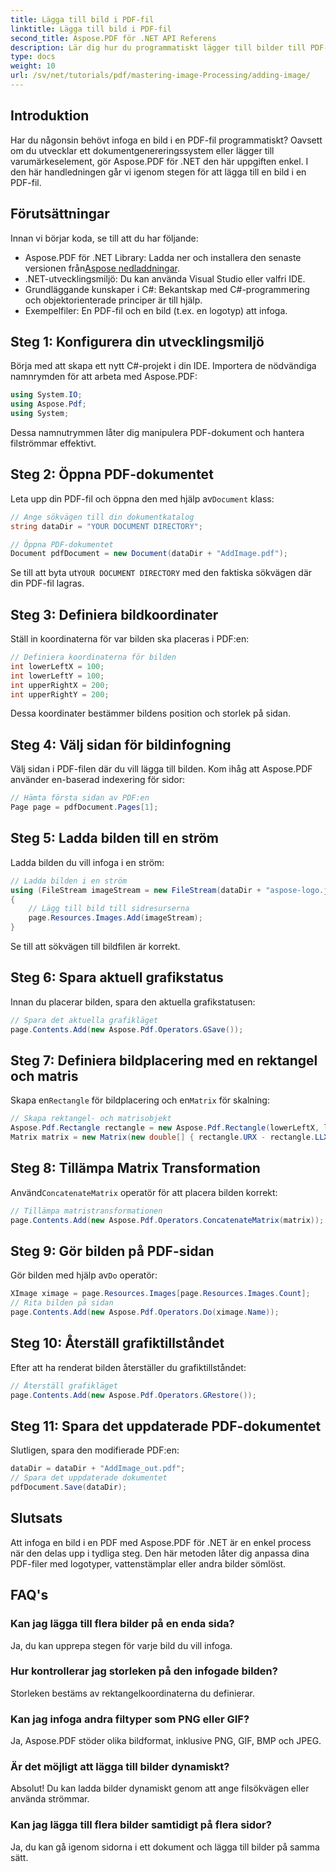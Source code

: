 ```yaml
---
title: Lägga till bild i PDF-fil
linktitle: Lägga till bild i PDF-fil
second_title: Aspose.PDF för .NET API Referens
description: Lär dig hur du programmatiskt lägger till bilder till PDF-filer med Aspose.PDF för .NET. Denna omfattande handledning täcker varje steg, från att ställa in din miljö till att rendera bilder på specifika sidor.
type: docs
weight: 10
url: /sv/net/tutorials/pdf/mastering-image-Processing/adding-image/
---
```

## Introduktion

Har du någonsin behövt infoga en bild i en PDF-fil programmatiskt? Oavsett om du utvecklar ett dokumentgenereringssystem eller lägger till varumärkeselement, gör Aspose.PDF för .NET den här uppgiften enkel. I den här handledningen går vi igenom stegen för att lägga till en bild i en PDF-fil.

## Förutsättningar

Innan vi börjar koda, se till att du har följande:

-  Aspose.PDF för .NET Library: Ladda ner och installera den senaste versionen från[Aspose nedladdningar](https://releases.aspose.com/pdf/net/).
- .NET-utvecklingsmiljö: Du kan använda Visual Studio eller valfri IDE.
- Grundläggande kunskaper i C#: Bekantskap med C#-programmering och objektorienterade principer är till hjälp.
- Exempelfiler: En PDF-fil och en bild (t.ex. en logotyp) att infoga.

## Steg 1: Konfigurera din utvecklingsmiljö

Börja med att skapa ett nytt C#-projekt i din IDE. Importera de nödvändiga namnrymden för att arbeta med Aspose.PDF:

```csharp
using System.IO;
using Aspose.Pdf;
using System;
```

Dessa namnutrymmen låter dig manipulera PDF-dokument och hantera filströmmar effektivt.

## Steg 2: Öppna PDF-dokumentet

 Leta upp din PDF-fil och öppna den med hjälp av`Document` klass:

```csharp
// Ange sökvägen till din dokumentkatalog
string dataDir = "YOUR DOCUMENT DIRECTORY";

// Öppna PDF-dokumentet
Document pdfDocument = new Document(dataDir + "AddImage.pdf");
```

 Se till att byta ut`YOUR DOCUMENT DIRECTORY` med den faktiska sökvägen där din PDF-fil lagras.

## Steg 3: Definiera bildkoordinater

Ställ in koordinaterna för var bilden ska placeras i PDF:en:

```csharp
// Definiera koordinaterna för bilden
int lowerLeftX = 100;
int lowerLeftY = 100;
int upperRightX = 200;
int upperRightY = 200;
```

Dessa koordinater bestämmer bildens position och storlek på sidan.

## Steg 4: Välj sidan för bildinfogning

Välj sidan i PDF-filen där du vill lägga till bilden. Kom ihåg att Aspose.PDF använder en-baserad indexering för sidor:

```csharp
// Hämta första sidan av PDF:en
Page page = pdfDocument.Pages[1];
```

## Steg 5: Ladda bilden till en ström

Ladda bilden du vill infoga i en ström:

```csharp
// Ladda bilden i en ström
using (FileStream imageStream = new FileStream(dataDir + "aspose-logo.jpg", FileMode.Open))
{
    // Lägg till bild till sidresurserna
    page.Resources.Images.Add(imageStream);
}
```

Se till att sökvägen till bildfilen är korrekt.

## Steg 6: Spara aktuell grafikstatus

Innan du placerar bilden, spara den aktuella grafikstatusen:

```csharp
// Spara det aktuella grafikläget
page.Contents.Add(new Aspose.Pdf.Operators.GSave());
```

## Steg 7: Definiera bildplacering med en rektangel och matris

 Skapa en`Rectangle` för bildplacering och en`Matrix` för skalning:

```csharp
// Skapa rektangel- och matrisobjekt
Aspose.Pdf.Rectangle rectangle = new Aspose.Pdf.Rectangle(lowerLeftX, lowerLeftY, upperRightX, upperRightY);
Matrix matrix = new Matrix(new double[] { rectangle.URX - rectangle.LLX, 0, 0, rectangle.URY - rectangle.LLY, rectangle.LLX, rectangle.LLY });
```

## Steg 8: Tillämpa Matrix Transformation

 Använd`ConcatenateMatrix` operatör för att placera bilden korrekt:

```csharp
// Tillämpa matristransformationen
page.Contents.Add(new Aspose.Pdf.Operators.ConcatenateMatrix(matrix));
```

## Steg 9: Gör bilden på PDF-sidan

 Gör bilden med hjälp av`Do` operatör:

```csharp
XImage ximage = page.Resources.Images[page.Resources.Images.Count];
// Rita bilden på sidan
page.Contents.Add(new Aspose.Pdf.Operators.Do(ximage.Name));
```

## Steg 10: Återställ grafiktillståndet

Efter att ha renderat bilden återställer du grafiktillståndet:

```csharp
// Återställ grafikläget
page.Contents.Add(new Aspose.Pdf.Operators.GRestore());
```

## Steg 11: Spara det uppdaterade PDF-dokumentet

Slutligen, spara den modifierade PDF:en:

```csharp
dataDir = dataDir + "AddImage_out.pdf";
// Spara det uppdaterade dokumentet
pdfDocument.Save(dataDir);
```

## Slutsats

Att infoga en bild i en PDF med Aspose.PDF för .NET är en enkel process när den delas upp i tydliga steg. Den här metoden låter dig anpassa dina PDF-filer med logotyper, vattenstämplar eller andra bilder sömlöst.

## FAQ's

### Kan jag lägga till flera bilder på en enda sida?
Ja, du kan upprepa stegen för varje bild du vill infoga.

### Hur kontrollerar jag storleken på den infogade bilden?
Storleken bestäms av rektangelkoordinaterna du definierar.

### Kan jag infoga andra filtyper som PNG eller GIF?
Ja, Aspose.PDF stöder olika bildformat, inklusive PNG, GIF, BMP och JPEG.

### Är det möjligt att lägga till bilder dynamiskt?
Absolut! Du kan ladda bilder dynamiskt genom att ange filsökvägen eller använda strömmar.

### Kan jag lägga till flera bilder samtidigt på flera sidor?
Ja, du kan gå igenom sidorna i ett dokument och lägga till bilder på samma sätt.